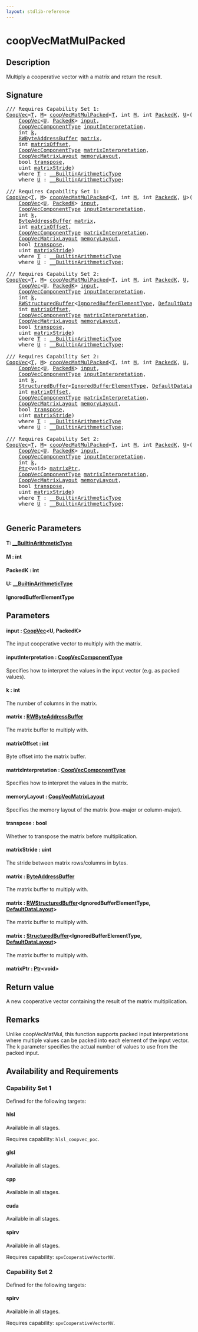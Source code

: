 ```yaml
---
layout: stdlib-reference
---
```


# coopVecMatMulPacked

## Description

Multiply a cooperative vector with a matrix and return the result.



## Signature 

<pre>
/// Requires Capability Set 1:
<a href="../types/coopvec-04/index.html" class="code_type">CoopVec</a>&lt;<a href="coopvecmatmulpacked-47ad.html#typeparam-T" class="code_type">T</a>, <a href="coopvecmatmulpacked-47ad.html#decl-M" class="code_var">M</a>&gt; <a href="coopvecmatmulpacked-47ad.html">coopVecMatMulPacked</a>&lt;<a href="coopvecmatmulpacked-47ad.html#typeparam-T" class="code_type">T</a>, <span class="code_keyword">int</span> <a href="coopvecmatmulpacked-47ad.html#decl-M" class="code_var">M</a>, <span class="code_keyword">int</span> <a href="coopvecmatmulpacked-47ad.html#decl-PackedK" class="code_var">PackedK</a>, <a href="coopvecmatmulpacked-47ad.html#typeparam-U" class="code_type">U</a>&gt;(
    <a href="../types/coopvec-04/index.html" class="code_type">CoopVec</a>&lt;<a href="coopvecmatmulpacked-47ad.html#typeparam-U" class="code_type">U</a>, <a href="coopvecmatmulpacked-47ad.html#decl-PackedK" class="code_var">PackedK</a>&gt; <a href="coopvecmatmulpacked-47ad.html#decl-input" class="code_param">input</a>,
    <a href="../types/coopveccomponenttype-047g/index.html" class="code_type">CoopVecComponentType</a> <a href="coopvecmatmulpacked-47ad.html#decl-inputInterpretation" class="code_param">inputInterpretation</a>,
    <span class="code_keyword">int</span> <a href="coopvecmatmulpacked-47ad.html#decl-k" class="code_param">k</a>,
    <a href="../types/rwbyteaddressbuffer-0126d/index.html" class="code_type">RWByteAddressBuffer</a> <a href="coopvecmatmulpacked-47ad.html#decl-matrix" class="code_param">matrix</a>,
    <span class="code_keyword">int</span> <a href="coopvecmatmulpacked-47ad.html#decl-matrixOffset" class="code_param">matrixOffset</a>,
    <a href="../types/coopveccomponenttype-047g/index.html" class="code_type">CoopVecComponentType</a> <a href="coopvecmatmulpacked-47ad.html#decl-matrixInterpretation" class="code_param">matrixInterpretation</a>,
    <a href="../types/coopvecmatrixlayout-047d/index.html" class="code_type">CoopVecMatrixLayout</a> <a href="coopvecmatmulpacked-47ad.html#decl-memoryLayout" class="code_param">memoryLayout</a>,
    <span class="code_keyword">bool</span> <a href="coopvecmatmulpacked-47ad.html#decl-transpose" class="code_param">transpose</a>,
    <span class="code_keyword">uint</span> <a href="coopvecmatmulpacked-47ad.html#decl-matrixStride" class="code_param">matrixStride</a>)
    <span class='code_keyword'>where</span> <a href="coopvecmatmulpacked-47ad.html#typeparam-T" class="code_type">T</a> : <a href="../interfaces/0_builtinarithmetictype-029j/index.html" class="code_type">__BuiltinArithmeticType</a>
    <span class='code_keyword'>where</span> <a href="coopvecmatmulpacked-47ad.html#typeparam-U" class="code_type">U</a> : <a href="../interfaces/0_builtinarithmetictype-029j/index.html" class="code_type">__BuiltinArithmeticType</a>;

/// Requires Capability Set 1:
<a href="../types/coopvec-04/index.html" class="code_type">CoopVec</a>&lt;<a href="coopvecmatmulpacked-47ad.html#typeparam-T" class="code_type">T</a>, <a href="coopvecmatmulpacked-47ad.html#decl-M" class="code_var">M</a>&gt; <a href="coopvecmatmulpacked-47ad.html">coopVecMatMulPacked</a>&lt;<a href="coopvecmatmulpacked-47ad.html#typeparam-T" class="code_type">T</a>, <span class="code_keyword">int</span> <a href="coopvecmatmulpacked-47ad.html#decl-M" class="code_var">M</a>, <span class="code_keyword">int</span> <a href="coopvecmatmulpacked-47ad.html#decl-PackedK" class="code_var">PackedK</a>, <a href="coopvecmatmulpacked-47ad.html#typeparam-U" class="code_type">U</a>&gt;(
    <a href="../types/coopvec-04/index.html" class="code_type">CoopVec</a>&lt;<a href="coopvecmatmulpacked-47ad.html#typeparam-U" class="code_type">U</a>, <a href="coopvecmatmulpacked-47ad.html#decl-PackedK" class="code_var">PackedK</a>&gt; <a href="coopvecmatmulpacked-47ad.html#decl-input" class="code_param">input</a>,
    <a href="../types/coopveccomponenttype-047g/index.html" class="code_type">CoopVecComponentType</a> <a href="coopvecmatmulpacked-47ad.html#decl-inputInterpretation" class="code_param">inputInterpretation</a>,
    <span class="code_keyword">int</span> <a href="coopvecmatmulpacked-47ad.html#decl-k" class="code_param">k</a>,
    <a href="../types/byteaddressbuffer-04b/index.html" class="code_type">ByteAddressBuffer</a> <a href="coopvecmatmulpacked-47ad.html#decl-matrix" class="code_param">matrix</a>,
    <span class="code_keyword">int</span> <a href="coopvecmatmulpacked-47ad.html#decl-matrixOffset" class="code_param">matrixOffset</a>,
    <a href="../types/coopveccomponenttype-047g/index.html" class="code_type">CoopVecComponentType</a> <a href="coopvecmatmulpacked-47ad.html#decl-matrixInterpretation" class="code_param">matrixInterpretation</a>,
    <a href="../types/coopvecmatrixlayout-047d/index.html" class="code_type">CoopVecMatrixLayout</a> <a href="coopvecmatmulpacked-47ad.html#decl-memoryLayout" class="code_param">memoryLayout</a>,
    <span class="code_keyword">bool</span> <a href="coopvecmatmulpacked-47ad.html#decl-transpose" class="code_param">transpose</a>,
    <span class="code_keyword">uint</span> <a href="coopvecmatmulpacked-47ad.html#decl-matrixStride" class="code_param">matrixStride</a>)
    <span class='code_keyword'>where</span> <a href="coopvecmatmulpacked-47ad.html#typeparam-T" class="code_type">T</a> : <a href="../interfaces/0_builtinarithmetictype-029j/index.html" class="code_type">__BuiltinArithmeticType</a>
    <span class='code_keyword'>where</span> <a href="coopvecmatmulpacked-47ad.html#typeparam-U" class="code_type">U</a> : <a href="../interfaces/0_builtinarithmetictype-029j/index.html" class="code_type">__BuiltinArithmeticType</a>;

/// Requires Capability Set 2:
<a href="../types/coopvec-04/index.html" class="code_type">CoopVec</a>&lt;<a href="coopvecmatmulpacked-47ad.html#typeparam-T" class="code_type">T</a>, <a href="coopvecmatmulpacked-47ad.html#decl-M" class="code_var">M</a>&gt; <a href="coopvecmatmulpacked-47ad.html">coopVecMatMulPacked</a>&lt;<a href="coopvecmatmulpacked-47ad.html#typeparam-T" class="code_type">T</a>, <span class="code_keyword">int</span> <a href="coopvecmatmulpacked-47ad.html#decl-M" class="code_var">M</a>, <span class="code_keyword">int</span> <a href="coopvecmatmulpacked-47ad.html#decl-PackedK" class="code_var">PackedK</a>, <a href="coopvecmatmulpacked-47ad.html#typeparam-U" class="code_type">U</a>, <a href="coopvecmatmulpacked-47ad.html#typeparam-IgnoredBufferElementType" class="code_type">IgnoredBufferElementType</a>&gt;(
    <a href="../types/coopvec-04/index.html" class="code_type">CoopVec</a>&lt;<a href="coopvecmatmulpacked-47ad.html#typeparam-U" class="code_type">U</a>, <a href="coopvecmatmulpacked-47ad.html#decl-PackedK" class="code_var">PackedK</a>&gt; <a href="coopvecmatmulpacked-47ad.html#decl-input" class="code_param">input</a>,
    <a href="../types/coopveccomponenttype-047g/index.html" class="code_type">CoopVecComponentType</a> <a href="coopvecmatmulpacked-47ad.html#decl-inputInterpretation" class="code_param">inputInterpretation</a>,
    <span class="code_keyword">int</span> <a href="coopvecmatmulpacked-47ad.html#decl-k" class="code_param">k</a>,
    <a href="../types/rwstructuredbuffer-012c/index.html" class="code_type">RWStructuredBuffer</a>&lt;<a href="coopvecmatmulpacked-47ad.html#typeparam-IgnoredBufferElementType" class="code_type">IgnoredBufferElementType</a>, <a href="../types/defaultdatalayout-07b/index.html" class="code_type">DefaultDataLayout</a>&gt; <a href="coopvecmatmulpacked-47ad.html#decl-matrix" class="code_param">matrix</a>,
    <span class="code_keyword">int</span> <a href="coopvecmatmulpacked-47ad.html#decl-matrixOffset" class="code_param">matrixOffset</a>,
    <a href="../types/coopveccomponenttype-047g/index.html" class="code_type">CoopVecComponentType</a> <a href="coopvecmatmulpacked-47ad.html#decl-matrixInterpretation" class="code_param">matrixInterpretation</a>,
    <a href="../types/coopvecmatrixlayout-047d/index.html" class="code_type">CoopVecMatrixLayout</a> <a href="coopvecmatmulpacked-47ad.html#decl-memoryLayout" class="code_param">memoryLayout</a>,
    <span class="code_keyword">bool</span> <a href="coopvecmatmulpacked-47ad.html#decl-transpose" class="code_param">transpose</a>,
    <span class="code_keyword">uint</span> <a href="coopvecmatmulpacked-47ad.html#decl-matrixStride" class="code_param">matrixStride</a>)
    <span class='code_keyword'>where</span> <a href="coopvecmatmulpacked-47ad.html#typeparam-T" class="code_type">T</a> : <a href="../interfaces/0_builtinarithmetictype-029j/index.html" class="code_type">__BuiltinArithmeticType</a>
    <span class='code_keyword'>where</span> <a href="coopvecmatmulpacked-47ad.html#typeparam-U" class="code_type">U</a> : <a href="../interfaces/0_builtinarithmetictype-029j/index.html" class="code_type">__BuiltinArithmeticType</a>;

/// Requires Capability Set 2:
<a href="../types/coopvec-04/index.html" class="code_type">CoopVec</a>&lt;<a href="coopvecmatmulpacked-47ad.html#typeparam-T" class="code_type">T</a>, <a href="coopvecmatmulpacked-47ad.html#decl-M" class="code_var">M</a>&gt; <a href="coopvecmatmulpacked-47ad.html">coopVecMatMulPacked</a>&lt;<a href="coopvecmatmulpacked-47ad.html#typeparam-T" class="code_type">T</a>, <span class="code_keyword">int</span> <a href="coopvecmatmulpacked-47ad.html#decl-M" class="code_var">M</a>, <span class="code_keyword">int</span> <a href="coopvecmatmulpacked-47ad.html#decl-PackedK" class="code_var">PackedK</a>, <a href="coopvecmatmulpacked-47ad.html#typeparam-U" class="code_type">U</a>, <a href="coopvecmatmulpacked-47ad.html#typeparam-IgnoredBufferElementType" class="code_type">IgnoredBufferElementType</a>&gt;(
    <a href="../types/coopvec-04/index.html" class="code_type">CoopVec</a>&lt;<a href="coopvecmatmulpacked-47ad.html#typeparam-U" class="code_type">U</a>, <a href="coopvecmatmulpacked-47ad.html#decl-PackedK" class="code_var">PackedK</a>&gt; <a href="coopvecmatmulpacked-47ad.html#decl-input" class="code_param">input</a>,
    <a href="../types/coopveccomponenttype-047g/index.html" class="code_type">CoopVecComponentType</a> <a href="coopvecmatmulpacked-47ad.html#decl-inputInterpretation" class="code_param">inputInterpretation</a>,
    <span class="code_keyword">int</span> <a href="coopvecmatmulpacked-47ad.html#decl-k" class="code_param">k</a>,
    <a href="../types/structuredbuffer-0a/index.html" class="code_type">StructuredBuffer</a>&lt;<a href="coopvecmatmulpacked-47ad.html#typeparam-IgnoredBufferElementType" class="code_type">IgnoredBufferElementType</a>, <a href="../types/defaultdatalayout-07b/index.html" class="code_type">DefaultDataLayout</a>&gt; <a href="coopvecmatmulpacked-47ad.html#decl-matrix" class="code_param">matrix</a>,
    <span class="code_keyword">int</span> <a href="coopvecmatmulpacked-47ad.html#decl-matrixOffset" class="code_param">matrixOffset</a>,
    <a href="../types/coopveccomponenttype-047g/index.html" class="code_type">CoopVecComponentType</a> <a href="coopvecmatmulpacked-47ad.html#decl-matrixInterpretation" class="code_param">matrixInterpretation</a>,
    <a href="../types/coopvecmatrixlayout-047d/index.html" class="code_type">CoopVecMatrixLayout</a> <a href="coopvecmatmulpacked-47ad.html#decl-memoryLayout" class="code_param">memoryLayout</a>,
    <span class="code_keyword">bool</span> <a href="coopvecmatmulpacked-47ad.html#decl-transpose" class="code_param">transpose</a>,
    <span class="code_keyword">uint</span> <a href="coopvecmatmulpacked-47ad.html#decl-matrixStride" class="code_param">matrixStride</a>)
    <span class='code_keyword'>where</span> <a href="coopvecmatmulpacked-47ad.html#typeparam-T" class="code_type">T</a> : <a href="../interfaces/0_builtinarithmetictype-029j/index.html" class="code_type">__BuiltinArithmeticType</a>
    <span class='code_keyword'>where</span> <a href="coopvecmatmulpacked-47ad.html#typeparam-U" class="code_type">U</a> : <a href="../interfaces/0_builtinarithmetictype-029j/index.html" class="code_type">__BuiltinArithmeticType</a>;

/// Requires Capability Set 2:
<a href="../types/coopvec-04/index.html" class="code_type">CoopVec</a>&lt;<a href="coopvecmatmulpacked-47ad.html#typeparam-T" class="code_type">T</a>, <a href="coopvecmatmulpacked-47ad.html#decl-M" class="code_var">M</a>&gt; <a href="coopvecmatmulpacked-47ad.html">coopVecMatMulPacked</a>&lt;<a href="coopvecmatmulpacked-47ad.html#typeparam-T" class="code_type">T</a>, <span class="code_keyword">int</span> <a href="coopvecmatmulpacked-47ad.html#decl-M" class="code_var">M</a>, <span class="code_keyword">int</span> <a href="coopvecmatmulpacked-47ad.html#decl-PackedK" class="code_var">PackedK</a>, <a href="coopvecmatmulpacked-47ad.html#typeparam-U" class="code_type">U</a>&gt;(
    <a href="../types/coopvec-04/index.html" class="code_type">CoopVec</a>&lt;<a href="coopvecmatmulpacked-47ad.html#typeparam-U" class="code_type">U</a>, <a href="coopvecmatmulpacked-47ad.html#decl-PackedK" class="code_var">PackedK</a>&gt; <a href="coopvecmatmulpacked-47ad.html#decl-input" class="code_param">input</a>,
    <a href="../types/coopveccomponenttype-047g/index.html" class="code_type">CoopVecComponentType</a> <a href="coopvecmatmulpacked-47ad.html#decl-inputInterpretation" class="code_param">inputInterpretation</a>,
    <span class="code_keyword">int</span> <a href="coopvecmatmulpacked-47ad.html#decl-k" class="code_param">k</a>,
    <a href="../types/ptr-0/index.html" class="code_type">Ptr</a>&lt;<span class="code_keyword">void</span>&gt; <a href="coopvecmatmulpacked-47ad.html#decl-matrixPtr" class="code_param">matrixPtr</a>,
    <a href="../types/coopveccomponenttype-047g/index.html" class="code_type">CoopVecComponentType</a> <a href="coopvecmatmulpacked-47ad.html#decl-matrixInterpretation" class="code_param">matrixInterpretation</a>,
    <a href="../types/coopvecmatrixlayout-047d/index.html" class="code_type">CoopVecMatrixLayout</a> <a href="coopvecmatmulpacked-47ad.html#decl-memoryLayout" class="code_param">memoryLayout</a>,
    <span class="code_keyword">bool</span> <a href="coopvecmatmulpacked-47ad.html#decl-transpose" class="code_param">transpose</a>,
    <span class="code_keyword">uint</span> <a href="coopvecmatmulpacked-47ad.html#decl-matrixStride" class="code_param">matrixStride</a>)
    <span class='code_keyword'>where</span> <a href="coopvecmatmulpacked-47ad.html#typeparam-T" class="code_type">T</a> : <a href="../interfaces/0_builtinarithmetictype-029j/index.html" class="code_type">__BuiltinArithmeticType</a>
    <span class='code_keyword'>where</span> <a href="coopvecmatmulpacked-47ad.html#typeparam-U" class="code_type">U</a> : <a href="../interfaces/0_builtinarithmetictype-029j/index.html" class="code_type">__BuiltinArithmeticType</a>;

</pre>

## Generic Parameters

####  <a id="typeparam-T"></a>T: [\_\_BuiltinArithmeticType](../interfaces/0_builtinarithmetictype-029j/index.html)
####  <a id="decl-M"></a>M  : int
####  <a id="decl-PackedK"></a>PackedK  : int
####  <a id="typeparam-U"></a>U: [\_\_BuiltinArithmeticType](../interfaces/0_builtinarithmetictype-029j/index.html)
####  <a id="typeparam-IgnoredBufferElementType"></a>IgnoredBufferElementType

## Parameters

####  <a id="decl-input"></a>input  : [CoopVec](../types/coopvec-04/index.html)\<U, PackedK\>
The input cooperative vector to multiply with the matrix.

####  <a id="decl-inputInterpretation"></a>inputInterpretation  : [CoopVecComponentType](../types/coopveccomponenttype-047g/index.html)
Specifies how to interpret the values in the input vector (e.g. as packed values).

####  <a id="decl-k"></a>k  : int
The number of columns in the matrix.

####  <a id="decl-matrix"></a>matrix  : [RWByteAddressBuffer](../types/rwbyteaddressbuffer-0126d/index.html)
The matrix buffer to multiply with.

####  <a id="decl-matrixOffset"></a>matrixOffset  : int
Byte offset into the matrix buffer.

####  <a id="decl-matrixInterpretation"></a>matrixInterpretation  : [CoopVecComponentType](../types/coopveccomponenttype-047g/index.html)
Specifies how to interpret the values in the matrix.

####  <a id="decl-memoryLayout"></a>memoryLayout  : [CoopVecMatrixLayout](../types/coopvecmatrixlayout-047d/index.html)
Specifies the memory layout of the matrix (row-major or column-major).

####  <a id="decl-transpose"></a>transpose  : bool
Whether to transpose the matrix before multiplication.

####  <a id="decl-matrixStride"></a>matrixStride  : uint
The stride between matrix rows/columns in bytes.

####  <a id="decl-matrix"></a>matrix  : [ByteAddressBuffer](../types/byteaddressbuffer-04b/index.html)
The matrix buffer to multiply with.

####  <a id="decl-matrix"></a>matrix  : [RWStructuredBuffer](../types/rwstructuredbuffer-012c/index.html)\<IgnoredBufferElementType, [DefaultDataLayout](../types/defaultdatalayout-07b/index.html)\>
The matrix buffer to multiply with.

####  <a id="decl-matrix"></a>matrix  : [StructuredBuffer](../types/structuredbuffer-0a/index.html)\<IgnoredBufferElementType, [DefaultDataLayout](../types/defaultdatalayout-07b/index.html)\>
The matrix buffer to multiply with.

####  <a id="decl-matrixPtr"></a>matrixPtr  : [Ptr](../types/ptr-0/index.html)\<void\>

## Return value
A new cooperative vector containing the result of the matrix multiplication.

## Remarks
Unlike coopVecMatMul, this function supports packed input interpretations where multiple values
can be packed into each element of the input vector. The k parameter specifies the actual number of
values to use from the packed input.


## Availability and Requirements

### Capability Set 1

Defined for the following targets:

#### hlsl
Available in all stages.

Requires capability: `hlsl_coopvec_poc`.
#### glsl
Available in all stages.

#### cpp
Available in all stages.

#### cuda
Available in all stages.

#### spirv
Available in all stages.

Requires capability: `spvCooperativeVectorNV`.

### Capability Set 2

Defined for the following targets:

#### spirv
Available in all stages.

Requires capability: `spvCooperativeVectorNV`.


